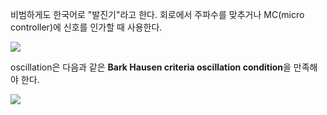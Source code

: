 
비범하게도 한국어로 "발진기"라고 한다.
회로에서 주파수를 맞추거나 MC(micro controller)에 신호를 인가할 때 사용한다. 

![](https://i.imgur.com/7y9datN.png)

oscillation은 다음과 같은 **Bark Hausen criteria oscillation condition**을 만족해야 한다.

![](https://i.imgur.com/JbYA93H.png)
